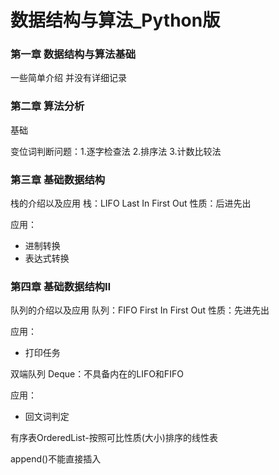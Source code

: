# 数据结构与算法_Python版

### 第一章 数据结构与算法基础

一些简单介绍 并没有详细记录

### 第二章 算法分析

基础

变位词判断问题：1.逐字检查法 2.排序法 3.计数比较法

### 第三章 基础数据结构

栈的介绍以及应用
栈：LIFO Last In First Out 性质：后进先出

应用：
* 进制转换
* 表达式转换

### 第四章 基础数据结构Ⅱ

队列的介绍以及应用
队列：FIFO First In First Out 性质：先进先出

应用：
* 打印任务


双端队列 Deque：不具备内在的LIFO和FIFO

应用：
* 回文词判定


有序表OrderedList-按照可比性质(大小)排序的线性表

append()不能直接插入
